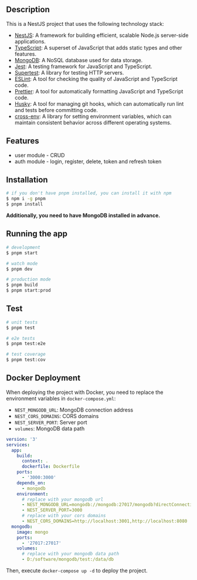 ## Description

This is a NestJS project that uses the following technology stack:

- [NestJS](https://nestjs.com/): A framework for building efficient, scalable Node.js server-side applications.
- [TypeScript](https://www.typescriptlang.org/): A superset of JavaScript that adds static types and other features.
- [MongoDB](https://www.mongodb.com/): A NoSQL database used for data storage.
- [Jest](https://jestjs.io/): A testing framework for JavaScript and TypeScript.
- [Supertest](https://github.com/visionmedia/supertest): A library for testing HTTP servers.
- [ESLint](https://eslint.org/): A tool for checking the quality of JavaScript and TypeScript code.
- [Prettier](https://prettier.io/): A tool for automatically formatting JavaScript and TypeScript code.
- [Husky](https://typicode.github.io/husky/): A tool for managing git hooks, which can automatically run lint and tests before committing code.
- [cross-env](https://github.com/kentcdodds/cross-env): A library for setting environment variables, which can maintain consistent behavior across different operating systems.

## Features
* user module - CRUD
* auth module - login, register, delete, token and refresh token

## Installation
```bash
# if you don't have pnpm installed, you can install it with npm
$ npm i -g pnpm
$ pnpm install
```
**Additionally, you need to have MongoDB installed in advance.**
## Running the app

```bash
# development
$ pnpm start

# watch mode
$ pnpm dev

# production mode
$ pnpm build
$ pnpm start:prod
```

## Test

```bash
# unit tests
$ pnpm test

# e2e tests
$ pnpm test:e2e

# test coverage
$ pnpm test:cov
```

## Docker Deployment
When deploying the project with Docker, you need to replace the environment variables in `docker-compose.yml`:
* `NEST_MONGODB_URL`: MongoDB connection address
* `NEST_CORS_DOMAINS`: CORS domains
* `NEST_SERVER_PORT`: Server port
* `volumes`: MongoDB data path

```yml
version: '3'
services:
  app:
    build:
      context: .
      dockerfile: Dockerfile
    ports:
      - '3000:3000'
    depends_on:
      - mongodb
    environment:
      # replace with your mongodb url
      - NEST_MONGODB_URL=mongodb://mongodb:27017/mongodb?directConnection=true&serverSelectionTimeoutMS=2000&appName=mongosh+2.2.0
      - NEST_SERVER_PORT=3000
      # replace with your cors domains
      - NEST_CORS_DOMAINS=http://localhost:3001,http://localhost:8080
  mongodb:
    image: mongo
    ports:
      - '27017:27017'
    volumes:
      # replace with your mongodb data path
      - D:/software/mongodb/test:/data/db
```
Then, execute `docker-compose up -d` to deploy the project.
